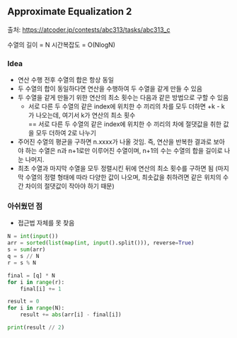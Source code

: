 ## Approximate Equalization 2

출처: https://atcoder.jp/contests/abc313/tasks/abc313_c

수열의 길이 = N
시간복잡도 = O(NlogN)

### Idea

- 연산 수행 전후 수열의 합은 항상 동일
- 두 수열의 합이 동일하다면 연산을 수행하여 두 수열을 같게 만들 수 있음
- 두 수열을 같게 만들기 위한 연산의 최소 횟수는 다음과 같은 방법으로 구할 수 있음
  - 서로 다른 두 수열의 같은 index에 위치한 수 끼리의 차를 모두 더하면 +k - k가 나오는데, 여기서 k가 연산의 최소 횟수  
   == 서로 다른 두 수열의 같은 index에 위치한 수 끼리의 차에 절댓값을 취한 값을 모두 더하여 2로 나누기
- 주어진 수열의 평균을 구하면 n.xxxx가 나올 것임. 즉, 연산을 반복한 결과로 보아야 하는 수열은 n과 n+1로만 이루어진 수열이며, n+1의 수는 수열의 합을 길이로 나눈 나머지.
- 최초 수열과 마지막 수열을 모두 정렬시킨 뒤에 연산의 최소 횟수를 구하면 됨 (마지막 수열의 정렬 형태에 따라 다양한 값이 나오며, 최솟값을 취하려면 같은 위치의 수 간 차이의 절댓값이 작아야 하기 때문)

### 아쉬웠던 점

- 접근법 자체를 못 찾음
```python
N = int(input())
arr = sorted(list(map(int, input().split())), reverse=True)
s = sum(arr)
q = s // N
r = s % N

final = [q] * N
for i in range(r):
    final[i] += 1

result = 0
for i in range(N):
    result += abs(arr[i] - final[i])

print(result // 2)
```
